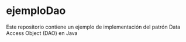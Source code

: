 # ejemploDao
Este repositorio contiene un ejemplo de implementación del patrón Data Access Object (DAO) en Java
